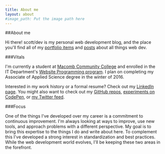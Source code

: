 ```yaml
---
title: About me
layout: about
#image_path: Put the image path here
---
```

##About me

Hi there! scott/dev is my personal web development blog, and the place you'll find all of my [portfolio items](/portfolio/) and [posts](/blog/) about all things web dev.

###Vitals

I'm currently a student at [Macomb Community College](http://macomb.edu) and enrolled in the IT Department's [Website Programming program](http://www.macomb.edu/future-students/choose-program/information-technology-website-programming/index.html). I plan on completing my Associate of Applied Science degree in the winter of 2016.

Interested in my work history or a formal resume? Check out my [LinkedIn page](https://www.linkedin.com/in/sdlamber). You might also want to check out my [GitHub repos](https://www.github.com/sdlambert), [experiments on CodePen](http://codepen.io/sdlambert), or [my Twitter feed](https://twitter.com/sdlamber).

###Focus

One of the things I've developed over my career is a commitment to continuous improvement. I'm always looking at ways to improve, use new tools, and approach problems with a different perspective. My goal is to bring this expertise to the things I do and write about here. To complement this I've developed a strong interest in standardization and best practices. While the web development world evolves, I'll be keeping these two areas in the forefront.
